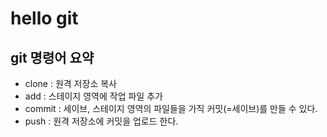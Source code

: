 # hello git

## git 명령어 요약

 - clone : 원격 저장소 복사
 - add : 스테이지 영역에 작업 파일 추가
 - commit : 세이브, 스테이지 영역의 파일들을 가직 커밋(=세이브)를 만들 수 있다.
 - push : 원격 저장소에 커밋을 업로드 한다.